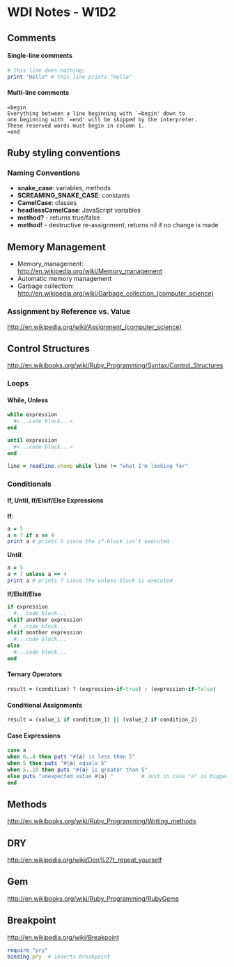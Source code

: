# WDI Notes - W1D2 #

## Comments ##

#### Single-line comments ####
```ruby
# this line does nothing; 
print "Hello" # this line prints "Hello"
```

#### Multi-line comments ####
```
=begin
Everything between a line beginning with `=begin' down to
one beginning with `=end' will be skipped by the interpreter.
These reserved words must begin in column 1.
=end
```

## Ruby styling conventions ##

### Naming Conventions ###
- **snake_case**: variables, methods
- **SCREAMING_SNAKE_CASE**: constants
- **CamelCase**: classes
- **headlessCamelCase**: JavaScript variables
- **method?** - returns true/false
- **method!** - destructive re-assignment, returns nil if no change is made

## Memory Management ##

- Memory_management: http://en.wikipedia.org/wiki/Memory_management
- Automatic memory management
- Garbage collection: http://en.wikipedia.org/wiki/Garbage_collection_(computer_science)

### Assignment by Reference vs. Value ###
http://en.wikipedia.org/wiki/Assignment_(computer_science)

## Control Structures ##
http://en.wikibooks.org/wiki/Ruby_Programming/Syntax/Control_Structures

### Loops ###

#### While, Unless ####
```ruby
while expression
  #<...code block...>
end
```

```ruby
until expression
  #<...code block...>
end
```

```ruby
line = readline.chomp while line != "what I'm looking for"
```

### Conditionals ###

#### If, Until, If/Elsif/Else Expressions ####

**If**:
```ruby
a = 5
a = 7 if a == 4
print a # prints 5 since the if-block isn't executed
```

**Until**:
```ruby
a = 5
a = 7 unless a == 4
print a # prints 7 since the unless-block is executed
```

**If/Elsif/Else**
```ruby
if expression
  #...code block...
elsif another expression
  #...code block...
elsif another expression
  #...code block...
else
  #...code block...
end
```

#### Ternary Operators ####
```ruby
result = (condition) ? (expression-if-true) : (expression-if-false)
```

#### Conditional Assignments ####
```ruby
result = (value_1 if condition_1) || (value_2 if condition_2)
```

#### Case Expressions ####
```ruby
case a
when 0..4 then puts "#{a} is less than 5"    
when 5 then puts "#{a} equals 5" 
when 5..10 then puts "#{a} is greater than 5" 
else puts "unexpected value #{a} "         # Just in case "a" is bigger than 10 or negative.
end
```

## Methods ##
http://en.wikibooks.org/wiki/Ruby_Programming/Writing_methods

## DRY ##
http://en.wikipedia.org/wiki/Don%27t_repeat_yourself

## Gem ##
http://en.wikibooks.org/wiki/Ruby_Programming/RubyGems

## Breakpoint ##
http://en.wikipedia.org/wiki/Breakpoint
```ruby
require "pry"
binding.pry  # inserts breakpoint
```
